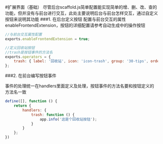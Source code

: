 #扩展界面（基础）
尽管后台scaffold.js简单配置能实现简单的增、删、改、查的功能，但并没有与前台进行交互，此处主要说明后台与前台怎样交互，通过自定义按钮来说明其功能
###1. 在后台定义按钮
配置与前台交互的属性enableFrontendExtension，按钮的详细配置请参考自动生成中的操作按钮
```javascript
//与前台交互属性配置
exports.enableFrontendExtension = true;

//定义回收站按钮
//trash是按钮事件的方法名
exports.operators = {
    trash: { label: '回收站', icon: 'icon-trash', group: '30-tips', order: 10, show: 'always', style: 'btn btn-grey' }
};
```

###2. 在前台编写按钮事件

事件的处理统一在handlers里面定义及处理，按钮事件的方法名要和按钮定义的方法名一致
```javascript
define([], function () {
    return {
        handlers: {
            trash: function () {
                app.info('这是个回收站按钮');
            }
        }
    };
})
```



